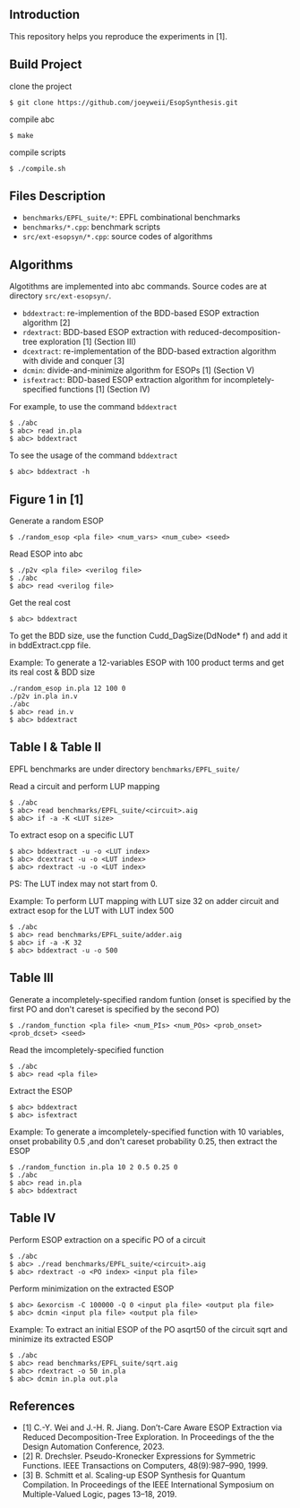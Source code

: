 ## Introduction
This repository helps you reproduce the experiments in [1].

## Build Project
clone the project
```
$ git clone https://github.com/joeyweii/EsopSynthesis.git
```
compile abc
```
$ make
```
compile scripts
```
$ ./compile.sh
```

## Files Description
- ```benchmarks/EPFL_suite/*```: EPFL combinational benchmarks
- ```benchmarks/*.cpp```: benchmark scripts
- ```src/ext-esopsyn/*.cpp```: source codes of algorithms

## Algorithms
Algotithms are implemented into abc commands.
Source codes are at directory ```src/ext-esopsyn/```.
- ```bddextract```: re-implemention of the BDD-based ESOP extraction algorithm [2]
- ```rdextract```: BDD-based ESOP extraction with reduced-decomposition-tree exploration [1] (Section III)
- ```dcextract```: re-implementation of the BDD-based extraction algorithm with divide and conquer [3]
- ```dcmin```: divide-and-minimize algorithm for ESOPs [1] (Section V)
- ```isfextract```: BDD-based ESOP extraction algorithm for incompletely-specified functions [1] (Section IV) 


For example, to use the command ```bddextract```
```
$ ./abc
$ abc> read in.pla
$ abc> bddextract
```
To see the usage of the command ```bddextract```
```
$ abc> bddextract -h
```

## Figure 1 in [1]
Generate a random ESOP
``` 
$ ./random_esop <pla file> <num_vars> <num_cube> <seed>
```
Read ESOP into abc
```
$ ./p2v <pla file> <verilog file>
$ ./abc
$ abc> read <verilog file>
```
Get the real cost
```
$ abc> bddextract
```
To get the BDD size, use the function Cudd_DagSize(DdNode* f) and add it in 
bddExtract.cpp file.

Example:
To generate a 12-variables ESOP with 100 product terms and get its real cost & BDD size
```
./random_esop in.pla 12 100 0
./p2v in.pla in.v
./abc
$ abc> read in.v
$ abc> bddextract
```

## Table I & Table II
EPFL benchmarks are under directory ```benchmarks/EPFL_suite/```

Read a circuit and perform LUP mapping
```
$ ./abc
$ abc> read benchmarks/EPFL_suite/<circuit>.aig
$ abc> if -a -K <LUT size>
```

To extract esop on a specific LUT
``` 
$ abc> bddextract -u -o <LUT index>
$ abc> dcextract -u -o <LUT index>
$ abc> rdextract -u -o <LUT index>
```
PS: The LUT index may not start from 0.

Example:
To perform LUT mapping with LUT size 32 on adder circuit and extract esop for the LUT with LUT index 500 
```
$ ./abc
$ abc> read benchmarks/EPFL_suite/adder.aig
$ abc> if -a -K 32
$ abc> bddextract -u -o 500
```

## Table III
Generate a incompletely-specified random funtion (onset is specified by the first PO and don't careset is specified by the second PO)
```
$ ./random_function <pla file> <num_PIs> <num_POs> <prob_onset> <prob_dcset> <seed>
```
Read the imcompletely-specified function
```
$ ./abc
$ abc> read <pla file>
```
Extract the ESOP
```
$ abc> bddextract
$ abc> isfextract
```

Example:
To generate a imcompletely-specified function with 10 variables, onset probability 0.5 ,and don't careset probability 0.25, then extract the ESOP
```
$ ./random_function in.pla 10 2 0.5 0.25 0
$ ./abc
$ abc> read in.pla
$ abc> bddextract
```

## Table IV
Perform ESOP extraction on a specific PO of a circuit
```
$ ./abc
$ abc> ./read benchmarks/EPFL_suite/<circuit>.aig
$ abc> rdextract -o <PO index> <input pla file>
```

Perform minimization on the extracted ESOP
```
$ abc> &exorcism -C 100000 -Q 0 <input pla file> <output pla file>
$ abc> dcmin <input pla file> <output pla file>
```

Example:
To extract an initial ESOP of the PO asqrt50 of the circuit sqrt and minimize its extracted ESOP
```
$ ./abc
$ abc> read benchmarks/EPFL_suite/sqrt.aig
$ abc> rdextract -o 50 in.pla
$ abc> dcmin in.pla out.pla
```

## References
- [1] C.-Y. Wei and J.-H. R. Jiang. Don’t-Care Aware ESOP Extraction via Reduced Decomposition-Tree Exploration. In Proceedings of the the Design Automation Conference, 2023.
- [2] R. Drechsler. Pseudo-Kronecker Expressions for Symmetric Functions. IEEE Transactions on Computers, 48(9):987–990, 1999.
- [3] B. Schmitt et al. Scaling-up ESOP Synthesis for Quantum Compilation. In Proceedings of the IEEE International Symposium on Multiple-Valued Logic, pages 13–18, 2019.
